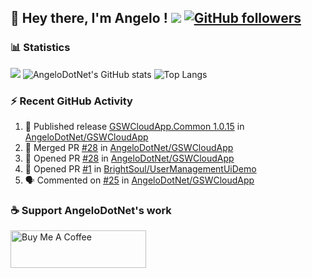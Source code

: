 ## 👋 Hey there, I'm Angelo ! ![](https://img.shields.io/badge/Intel-Core_i5_12th-0071C5?style=for-the-badge&logo=intel&logoColor=white) [![GitHub followers](https://img.shields.io/github/followers/angelodotnet?label=GitHub%20Followers&style=for-the-badge)](https://github.com/angelodotnet)
<!--
### HacktoberFest 2024
[![An image of @angeloit87's Holopin badges, which is a link to view their full Holopin profile](https://holopin.me/angeloit87)](https://holopin.io/@angeloit87)
-->
### 📊 Statistics
![](http://github-profile-summary-cards.vercel.app/api/cards/profile-details?username=angelodotnet&theme=dracula)
![AngeloDotNet's GitHub stats](https://github-readme-stats.vercel.app/api?username=angelodotnet&show_icons=true&theme=dracula)
![Top Langs](https://github-readme-stats.vercel.app/api/top-langs/?username=angelodotnet&layout=compact)
<!--[![AngeloDotNet's github activity graph](https://github-readme-activity-graph.vercel.app/graph?username=angelodotnet&theme=dracula)](https://github.com/angelodotnet)-->

### ⚡ Recent GitHub Activity
<!--START_SECTION:activity-->
1. 🚀 Published release [GSWCloudApp.Common 1.0.15](https://github.com/AngeloDotNet/GSWCloudApp/releases/tag/Common_v1.0.15) in [AngeloDotNet/GSWCloudApp](https://github.com/AngeloDotNet/GSWCloudApp)
2. 🎉 Merged PR [#28](https://github.com/AngeloDotNet/GSWCloudApp/pull/28) in [AngeloDotNet/GSWCloudApp](https://github.com/AngeloDotNet/GSWCloudApp)
3. 💪 Opened PR [#28](https://github.com/AngeloDotNet/GSWCloudApp/pull/28) in [AngeloDotNet/GSWCloudApp](https://github.com/AngeloDotNet/GSWCloudApp)
4. 💪 Opened PR [#1](https://github.com/BrightSoul/UserManagementUiDemo/pull/1) in [BrightSoul/UserManagementUiDemo](https://github.com/BrightSoul/UserManagementUiDemo)
5. 🗣 Commented on [#25](https://github.com/AngeloDotNet/GSWCloudApp/issues/25#issuecomment-2470332481) in [AngeloDotNet/GSWCloudApp](https://github.com/AngeloDotNet/GSWCloudApp)
<!--END_SECTION:activity-->

### ☕ Support AngeloDotNet's work
<a href="https://www.buymeacoffee.com/angelodotnet" target="_blank"><img src="https://cdn.buymeacoffee.com/buttons/v2/default-yellow.png" alt="Buy Me A Coffee" style="height: 60px !important;width: 217px !important;" ></a>
